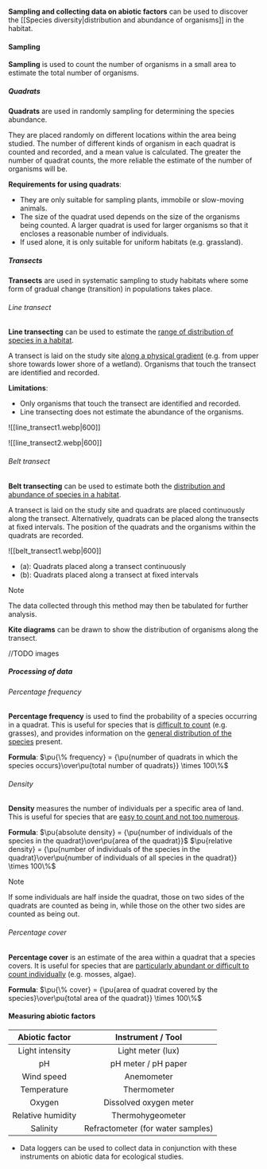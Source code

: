 **Sampling and collecting data on abiotic factors** can be used to discover the [[Species diversity|distribution and abundance of organisms]] in the habitat.

#### Sampling
**Sampling** is used to count the number of organisms in a small area to estimate the total number of organisms.

##### Quadrats
**Quadrats** are used in randomly sampling for determining the species abundance.

They are placed randomly on different locations within the area being studied. The number of different kinds of organism in each quadrat is counted and recorded, and a mean value is calculated. The greater the number of quadrat counts, the more reliable the estimate of the number of organisms will be.

**Requirements for using quadrats**:
- They are only suitable for sampling plants, immobile or slow-moving animals.
- The size of the quadrat used depends on the size of the organisms being counted. A larger quadrat is used for larger organisms so that it encloses a reasonable number of individuals.
- If used alone, it is only suitable for uniform habitats (e.g. grassland).

##### Transects
**Transects** are used in systematic sampling to study habitats where some form of gradual change (transition) in populations takes place.

###### Line transect
**Line transecting** can be used to estimate the <u>range of distribution of species in a habitat</u>.

A transect is laid on the study site <u>along a physical gradient</u> (e.g. from upper shore towards lower shore of a wetland). Organisms that touch the transect are identified and recorded.
		
**Limitations**:
- Only organisms that touch the transect are identified and recorded.
- Line transecting does not estimate the abundance of the organisms.


![[line_transect1.webp|600]]

![[line_transect2.webp|600]]

###### Belt transect
**Belt transecting** can be used to estimate both the <u>distribution and abundance of species in a habitat</u>.

A transect is laid on the study site and quadrats are placed continuously along the transect. Alternatively, quadrats can be placed along the transects at fixed intervals. The position of the quadrats and the organisms within the quadrats are recorded.

![[belt_transect1.webp|600]]
- (a): Quadrats placed along a transect continuously
- (b): Quadrats placed along a transect at fixed intervals

> [!note]
> The data collected through this method may then be tabulated for further analysis.

**Kite diagrams** can be drawn to show the distribution of organisms along the transect.

//TODO images

##### Processing of data
###### Percentage frequency
**Percentage frequency** is used to find the probability of a species occurring in a quadrat. This is useful for species that is <u>difficult to count</u> (e.g. grasses), and provides information on the <u>general distribution of the species</u> present.

**Formula**:
$\pu{\% frequency} = {\pu{number of quadrats in which the species occurs}\over\pu{total number of quadrats}} \times 100\%$

###### Density
**Density** measures the number of individuals per a specific area of land. This is useful for species that are <u>easy to count and not too numerous</u>.

**Formula**:
$\pu{absolute density} = {\pu{number of individuals of the species in the quadrat}\over\pu{area of the quadrat}}$
$\pu{relative density} = {\pu{number of individuals of the species in the quadrat}\over\pu{number of individuals of all species in the quadrat}} \times 100\%$

> [!note]
> If some individuals are half inside the quadrat, those on two sides of the quadrats are counted as being in, while those on the other two sides are counted as being out.

###### Percentage cover
**Percentage cover** is an estimate of the area within a quadrat that a species covers. It is useful for species that are <u>particularly abundant or difficult to count individually</u> (e.g. mosses, algae).

**Formula**:
$\pu{\% cover} = {\pu{area of quadrat covered by the species}\over\pu{total area of the quadrat}} \times 100\%$

#### Measuring abiotic factors
| Abiotic factor | Instrument / Tool |
| :--: | :--: |
| Light intensity | Light meter (lux) |
| pH | pH meter / pH paper |
| Wind speed | Anemometer |
| Temperature | Thermometer |
| Oxygen | Dissolved oxygen meter |
| Relative humidity | Thermohygeometer |
| Salinity | Refractometer (for water samples) |

- Data loggers can be used to collect data in conjunction with these instruments on abiotic data for ecological studies.

<!-- Consider importing diagrams for reference after HKDSE 2024 -->

